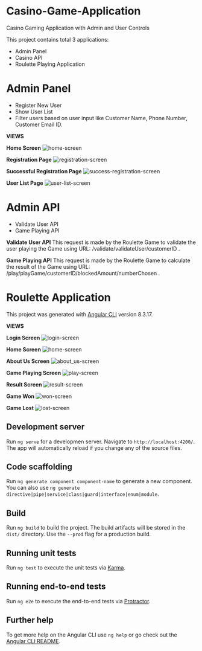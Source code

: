 # Casino-Game-Application
Casino Gaming Application with Admin and User Controls

This project contains total 3 applications:

*  Admin Panel
*  Casino API
*  Roulette Playing Application

# Admin Panel
- Register New User
- Show User List
- Filter users based on user input like Customer Name, Phone Number, Customer Email ID.

**VIEWS**

**Home Screen**
![home-screen](https://raw.githubusercontent.com/piyushrulesyou/Casino-Game-Application/master/AdminPanel/adminPanel/Screenshots/casino_admin%20(2).png)

**Registration Page**
![registration-screen](https://raw.githubusercontent.com/piyushrulesyou/Casino-Game-Application/master/AdminPanel/adminPanel/Screenshots/casino_admin%20(3).png)

**Successful Registration Page**
![success-registration-screen](https://raw.githubusercontent.com/piyushrulesyou/Casino-Game-Application/master/AdminPanel/adminPanel/Screenshots/casino_admin%20(4).png)

**User List Page**
![user-list-screen](https://raw.githubusercontent.com/piyushrulesyou/Casino-Game-Application/master/AdminPanel/adminPanel/Screenshots/casino_admin%20(1).png)


# Admin API
- Validate User API
- Game Playing API

**Validate User API**
This request is made by the Roulette Game to validate the user playing the Game using URL: /validate/validateUser/customerID .

**Game Playing API**
This request is made by the Roulette Game to calculate the result of the Game using URL: /play/playGame/customerID/blockedAmount/numberChosen .


# Roulette Application

This project was generated with [Angular CLI](https://github.com/angular/angular-cli) version 8.3.17.

**VIEWS**

**Login Screen**
![login-screen](https://raw.githubusercontent.com/piyushrulesyou/Casino-Game-Application/master/RouletteGameAngular/Screenshots/casino_angular_ss%20(1).png)

**Home Screen**
![home-screen](https://raw.githubusercontent.com/piyushrulesyou/Casino-Game-Application/master/RouletteGameAngular/Screenshots/casino_angular_ss%20(3).png)

**About Us Screen**
![about_us-screen](https://raw.githubusercontent.com/piyushrulesyou/Casino-Game-Application/master/RouletteGameAngular/Screenshots/casino_angular_ss%20(2).png)

**Game Playing Screen**
![play-screen](https://raw.githubusercontent.com/piyushrulesyou/Casino-Game-Application/master/RouletteGameAngular/Screenshots/casino_angular_ss%20(4).png)

**Result Screen**
![result-screen](https://raw.githubusercontent.com/piyushrulesyou/Casino-Game-Application/master/RouletteGameAngular/Screenshots/casino_angular_ss%20(5).png)

**Game Won**
![won-screen](https://raw.githubusercontent.com/piyushrulesyou/Casino-Game-Application/master/RouletteGameAngular/Screenshots/casino_angular_ss%20(6).png)

**Game Lost**
![lost-screen](https://raw.githubusercontent.com/piyushrulesyou/Casino-Game-Application/master/RouletteGameAngular/Screenshots/casino_angular_ss%20(7).png)

## Development server

Run `ng serve` for a developmen server. Navigate to `http://localhost:4200/`. The app will automatically reload if you change any of the source files.

## Code scaffolding

Run `ng generate component component-name` to generate a new component. You can also use `ng generate directive|pipe|service|class|guard|interface|enum|module`.

## Build

Run `ng build` to build the project. The build artifacts will be stored in the `dist/` directory. Use the `--prod` flag for a production build.

## Running unit tests

Run `ng test` to execute the unit tests via [Karma](https://karma-runner.github.io).

## Running end-to-end tests

Run `ng e2e` to execute the end-to-end tests via [Protractor](http://www.protractortest.org/).

## Further help

To get more help on the Angular CLI use `ng help` or go check out the [Angular CLI README](https://github.com/angular/angular-cli/blob/master/README.md).
